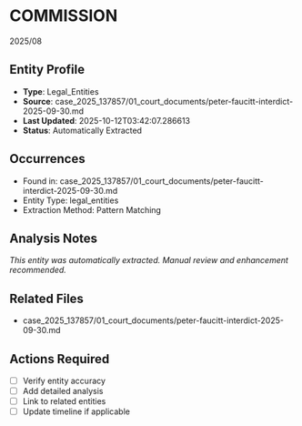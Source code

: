 # COMMISSION

2025/08

## Entity Profile
- **Type**: Legal_Entities
- **Source**: case_2025_137857/01_court_documents/peter-faucitt-interdict-2025-09-30.md
- **Last Updated**: 2025-10-12T03:42:07.286613
- **Status**: Automatically Extracted

## Occurrences
- Found in: case_2025_137857/01_court_documents/peter-faucitt-interdict-2025-09-30.md
- Entity Type: legal_entities
- Extraction Method: Pattern Matching

## Analysis Notes
*This entity was automatically extracted. Manual review and enhancement recommended.*

## Related Files
- case_2025_137857/01_court_documents/peter-faucitt-interdict-2025-09-30.md

## Actions Required
- [ ] Verify entity accuracy
- [ ] Add detailed analysis
- [ ] Link to related entities
- [ ] Update timeline if applicable
